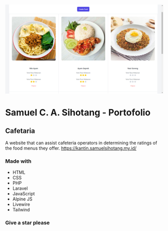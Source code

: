 ![web-view](./Homepage.png)

# Samuel C. A. Sihotang - Portofolio
## Cafetaria
A website that can assist cafeteria operators in determining the ratings of the food menus they offer.
https://kantin.samuelsihotang.my.id/

### Made with
- HTML
- CSS
- PHP
- Laravel
- JavaScript
- Alpine JS
- Livewire
- Tailwind

### Give a star please
